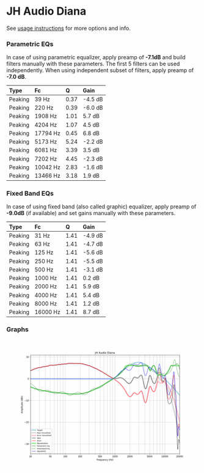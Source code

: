 # JH Audio Diana
See [usage instructions](https://github.com/jaakkopasanen/AutoEq#usage) for more options and info.

### Parametric EQs
In case of using parametric equalizer, apply preamp of **-7.1dB** and build filters manually
with these parameters. The first 5 filters can be used independently.
When using independent subset of filters, apply preamp of **-7.0 dB**.

| Type    | Fc       |    Q | Gain    |
|:--------|:---------|:-----|:--------|
| Peaking | 39 Hz    | 0.37 | -4.5 dB |
| Peaking | 220 Hz   | 0.39 | -6.0 dB |
| Peaking | 1908 Hz  | 1.01 | 5.7 dB  |
| Peaking | 4204 Hz  | 1.07 | 4.5 dB  |
| Peaking | 17794 Hz | 0.45 | 6.8 dB  |
| Peaking | 5173 Hz  | 5.24 | -2.2 dB |
| Peaking | 6081 Hz  | 3.39 | 3.5 dB  |
| Peaking | 7202 Hz  | 4.45 | -2.3 dB |
| Peaking | 10042 Hz | 2.83 | -1.6 dB |
| Peaking | 13466 Hz | 3.18 | 1.9 dB  |

### Fixed Band EQs
In case of using fixed band (also called graphic) equalizer, apply preamp of **-9.0dB**
(if available) and set gains manually with these parameters.

| Type    | Fc       |    Q | Gain    |
|:--------|:---------|:-----|:--------|
| Peaking | 31 Hz    | 1.41 | -4.9 dB |
| Peaking | 63 Hz    | 1.41 | -4.7 dB |
| Peaking | 125 Hz   | 1.41 | -5.6 dB |
| Peaking | 250 Hz   | 1.41 | -5.5 dB |
| Peaking | 500 Hz   | 1.41 | -3.1 dB |
| Peaking | 1000 Hz  | 1.41 | 0.2 dB  |
| Peaking | 2000 Hz  | 1.41 | 5.9 dB  |
| Peaking | 4000 Hz  | 1.41 | 5.4 dB  |
| Peaking | 8000 Hz  | 1.41 | 1.2 dB  |
| Peaking | 16000 Hz | 1.41 | 8.7 dB  |

### Graphs
![](./JH%20Audio%20Diana.png)